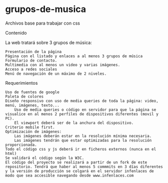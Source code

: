 # grupos-de-musica
Archivos base para trabajar con css

Contenido

La web tratará sobre 3 grupos de música:

    Presentación de la página
    Página con el listado y enlaces a al menos 3 grupos de música
    Formulario de contacto.
    Multimedia con al menos un video y varias imágenes.
    Acceso a redes sociales
    Menú de navegación de un máximo de 2 niveles.

Requerimientos

    Uso de fuentes de google
    Paleta de colores
    Diseño responsivo con uso de media queries de toda la página: video, menú, imágenes, texto...
        Uso de media queries o código en servidor para que la página se visualice en al menos 2 perfiles de dispositivos diferentes (movil y PC).
        El viewport deberá ser de la anchura del dispositivo.
    Criterio mobile first.
    Optimización de imágenes:
        Las imágenes deberán estar en la resolución mínima necesaria.
        Las imágenes tendrán que estar optimizadas para la resolución proporcionada.
    Todo el código css y js deberá ir en ficheros externos (nunca en el html)
    Se validará el código según la W3C.
    El código del proyecto se realizará a partir de un fork de este repositorio. Tendrá que haber al menos 5 commmits en 3 días diferentes y la versión de producción se colgará en el servidor infenlaces de modo que sea accesible navegando desde www.infenlaces.com


